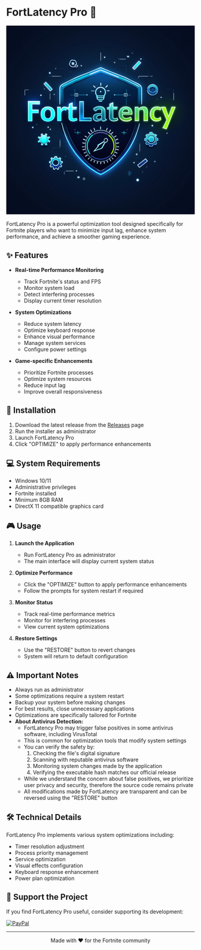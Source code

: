 # FortLatency Pro 🚀

![FortLatency Pro](fortlatency.png)

FortLatency Pro is a powerful optimization tool designed specifically for Fortnite players who want to minimize input lag, enhance system performance, and achieve a smoother gaming experience.

## ✨ Features

- **Real-time Performance Monitoring**
  - Track Fortnite's status and FPS
  - Monitor system load
  - Detect interfering processes
  - Display current timer resolution

- **System Optimizations**
  - Reduce system latency
  - Optimize keyboard response
  - Enhance visual performance
  - Manage system services
  - Configure power settings

- **Game-specific Enhancements**
  - Prioritize Fortnite processes
  - Optimize system resources
  - Reduce input lag
  - Improve overall responsiveness

## 🔧 Installation

1. Download the latest release from the [Releases](https://github.com/wwishh777/FortLatency/releases) page
2. Run the installer as administrator
3. Launch FortLatency Pro
4. Click "OPTIMIZE" to apply performance enhancements

## 💻 System Requirements

- Windows 10/11
- Administrative privileges
- Fortnite installed
- Minimum 8GB RAM
- DirectX 11 compatible graphics card

## 🎮 Usage

1. **Launch the Application**
   - Run FortLatency Pro as administrator
   - The main interface will display current system status

2. **Optimize Performance**
   - Click the "OPTIMIZE" button to apply performance enhancements
   - Follow the prompts for system restart if required

3. **Monitor Status**
   - Track real-time performance metrics
   - Monitor for interfering processes
   - View current system optimizations

4. **Restore Settings**
   - Use the "RESTORE" button to revert changes
   - System will return to default configuration

## ⚠️ Important Notes

- Always run as administrator
- Some optimizations require a system restart
- Backup your system before making changes
- For best results, close unnecessary applications
- Optimizations are specifically tailored for Fortnite
- **About Antivirus Detection:**
  - FortLatency Pro may trigger false positives in some antivirus software, including VirusTotal
  - This is common for optimization tools that modify system settings
  - You can verify the safety by:
    1. Checking the file's digital signature
    2. Scanning with reputable antivirus software
    3. Monitoring system changes made by the application
    4. Verifying the executable hash matches our official release
  - While we understand the concern about false positives, we prioritize user privacy and security, therefore the source code remains private
  - All modifications made by FortLatency are transparent and can be reversed using the "RESTORE" button

## 🛠️ Technical Details

FortLatency Pro implements various system optimizations including:
- Timer resolution adjustment
- Process priority management
- Service optimization
- Visual effects configuration
- Keyboard response enhancement
- Power plan optimization

## 💝 Support the Project

If you find FortLatency Pro useful, consider supporting its development:

[![PayPal](https://img.shields.io/badge/PayPal-Donate-blue.svg)](https://www.paypal.com/donate/?hosted_button_id=QPUQ65X2BBSBU)

---

<p align="center">Made with ❤️ for the Fortnite community</p>
